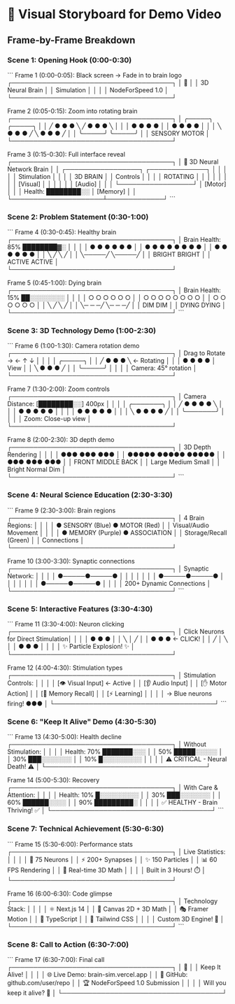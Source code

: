 # 🎨 Visual Storyboard for Demo Video

## Frame-by-Frame Breakdown

### **Scene 1: Opening Hook (0:00-0:30)**
\`\`\`
Frame 1 (0:00-0:05): Black screen → Fade in to brain logo
┌─────────────────────────────────────┐
│                🧠                   │
│        3D Neural Brain              │
│         Simulation                  │
│                                     │
│      NodeForSpeed 1.0               │
└─────────────────────────────────────┘

Frame 2 (0:05-0:15): Zoom into rotating brain
┌─────────────────────────────────────┐
│    ╭─────╮     ╭─────╮              │
│   ╱ ● ● ● ╲   ╱ ● ● ● ╲             │
│  │ ● ● ● ● │ │ ● ● ● ● │            │
│   ╲ ● ● ● ╱   ╲ ● ● ● ╱             │
│    ╰─────╯     ╰─────╯              │
│   SENSORY      MOTOR                │
└─────────────────────────────────────┘

Frame 3 (0:15-0:30): Full interface reveal
┌─────────────────────────────────────┐
│ 🧠 3D Neural Network Brain          │
│ ┌─────────────────┐ ┌─────────────┐ │
│ │                 │ │ Stimulation │ │
│ │   3D BRAIN      │ │ Controls    │ │
│ │   ROTATING      │ │             │ │
│ │                 │ │ [Visual]    │ │
│ │                 │ │ [Audio]     │ │
│ └─────────────────┘ │ [Motor]     │ │
│ Health: ████████░░  │ [Memory]    │ │
└─────────────────────┴─────────────┘
\`\`\`

### **Scene 2: Problem Statement (0:30-1:00)**
\`\`\`
Frame 4 (0:30-0:45): Healthy brain
┌─────────────────────────────────────┐
│ Brain Health: 85% ████████▓░        │
│                                     │
│    ● ● ●     ● ● ●                  │
│   ● ● ● ●   ● ● ● ●                 │
│    ● ● ●     ● ● ●                  │
│   ╲       ╱ ╲       ╱               │
│    ╲─────╱   ╲─────╱                │
│   BRIGHT     BRIGHT                 │
│   ACTIVE     ACTIVE                 │
└─────────────────────────────────────┘

Frame 5 (0:45-1:00): Dying brain
┌─────────────────────────────────────┐
│ Brain Health: 15% ██░░░░░░░░         │
│                                     │
│    ○ ○ ○     ○ ○ ○                  │
│   ○ ○ ○ ○   ○ ○ ○ ○                 │
│    ○ ○ ○     ○ ○ ○                  │
│   ╲       ╱ ╲       ╱               │
│    ╲─ ─ ─╱   ╲─ ─ ─╱                │
│    DIM       DIM                    │
│   DYING      DYING                  │
└─────────────────────────────────────┘
\`\`\`

### **Scene 3: 3D Technology Demo (1:00-2:30)**
\`\`\`
Frame 6 (1:00-1:30): Camera rotation demo
┌─────────────────────────────────────┐
│ Drag to Rotate → ← ↑ ↓              │
│                                     │
│      ╭─────╮                        │
│     ╱ ● ● ● ╲    ← Rotating         │
│    │ ● ● ● ● │     View             │
│     ╲ ● ● ● ╱                       │
│      ╰─────╯                        │
│                                     │
│ Camera: 45° rotation                │
└─────────────────────────────────────┘

Frame 7 (1:30-2:00): Zoom controls
┌─────────────────────────────────────┐
│ Camera Distance: [████████░░] 400px │
│                                     │
│        ╭───────╮                    │
│       ╱ ● ● ● ● ╲                   │
│      │ ● ● ● ● ● │                  │
│      │ ● ● ● ● ● │                  │
│       ╲ ● ● ● ● ╱                   │
│        ╰───────╯                    │
│                                     │
│ Zoom: Close-up view                 │
└─────────────────────────────────────┘

Frame 8 (2:00-2:30): 3D depth demo
┌─────────────────────────────────────┐
│ 3D Depth Rendering                  │
│                                     │
│   ●●●     ●●●     ●●●               │
│  ●●●●●   ●●●●●   ●●●●●              │
│   ●●●     ●●●     ●●●               │
│  FRONT   MIDDLE   BACK              │
│  Large   Medium   Small             │
│ Bright   Normal    Dim              │
└─────────────────────────────────────┘
\`\`\`

### **Scene 4: Neural Science Education (2:30-3:30)**
\`\`\`
Frame 9 (2:30-3:00): Brain regions
┌─────────────────────────────────────┐
│ 4 Brain Regions:                    │
│                                     │
│ ● SENSORY (Blue)   ● MOTOR (Red)    │
│   Visual/Audio       Movement       │
│                                     │
│ ● MEMORY (Purple)  ● ASSOCIATION    │
│   Storage/Recall     (Green)        │
│                      Connections    │
└─────────────────────────────────────┘

Frame 10 (3:00-3:30): Synaptic connections
┌─────────────────────────────────────┐
│ Synaptic Network:                   │
│                                     │
│   ●─────●─────●                     │
│   │     │     │                     │
│   ●─────●─────●                     │
│   │     │     │                     │
│   ●─────●─────●                     │
│                                     │
│ 200+ Dynamic Connections            │
└─────────────────────────────────────┘
\`\`\`

### **Scene 5: Interactive Features (3:30-4:30)**
\`\`\`
Frame 11 (3:30-4:00): Neuron clicking
┌─────────────────────────────────────┐
│ Click Neurons for Direct Stimulation│
│                                     │
│   ●     ●     ●                     │
│     ╲   │   ╱                       │
│       ● ● ●  ← CLICK!               │
│     ╱   │   ╲                       │
│   ●     ●     ●                     │
│                                     │
│ ✨ Particle Explosion! ✨           │
└─────────────────────────────────────┘

Frame 12 (4:00-4:30): Stimulation types
┌─────────────────────────────────────┐
│ Stimulation Controls:               │
│                                     │
│ [👁️ Visual Input]  ← Active         │
│ [👂 Audio Input]                    │
│ [✋ Motor Action]                    │
│ [🧠 Memory Recall]                  │
│ [⚡ Learning]                       │
│                                     │
│ → Blue neurons firing! ●●●          │
└─────────────────────────────────────┘
\`\`\`

### **Scene 6: "Keep It Alive" Demo (4:30-5:30)**
\`\`\`
Frame 13 (4:30-5:00): Health decline
┌─────────────────────────────────────┐
│ Without Stimulation:                │
│                                     │
│ Health: 70% ███████░░░              │
│         50% █████░░░░░              │
│         30% ███░░░░░░░              │
│         10% █░░░░░░░░░              │
│                                     │
│ ⚠️ CRITICAL - Neural Death! ⚠️      │
└─────────────────────────────────────┘

Frame 14 (5:00-5:30): Recovery
┌─────────────────────────────────────┐
│ With Care & Attention:              │
│                                     │
│ Health: 10% █░░░░░░░░░              │
│         30% ███░░░░░░░              │
│         60% ██████░░░░              │
│         90% █████████░              │
│                                     │
│ ✅ HEALTHY - Brain Thriving! ✅     │
└─────────────────────────────────────┘
\`\`\`

### **Scene 7: Technical Achievement (5:30-6:30)**
\`\`\`
Frame 15 (5:30-6:00): Performance stats
┌─────────────────────────────────────┐
│ Live Statistics:                    │
│                                     │
│ 🧠 75 Neurons                       │
│ ⚡ 200+ Synapses                    │
│ ✨ 150 Particles                    │
│ 📊 60 FPS Rendering                 │
│ 🎯 Real-time 3D Math               │
│                                     │
│ Built in 3 Hours! ⏱️               │
└─────────────────────────────────────┘

Frame 16 (6:00-6:30): Code glimpse
┌─────────────────────────────────────┐
│ Technology Stack:                   │
│                                     │
│ ⚛️  Next.js 14                      │
│ 🎨 Canvas 2D + 3D Math             │
│ 🎭 Framer Motion                   │
│ 🎯 TypeScript                      │
│ 💨 Tailwind CSS                    │
│                                     │
│ Custom 3D Engine! 🚀               │
└─────────────────────────────────────┘
\`\`\`

### **Scene 8: Call to Action (6:30-7:00)**
\`\`\`
Frame 17 (6:30-7:00): Final call
┌─────────────────────────────────────┐
│           🧠                        │
│    Keep It Alive!                   │
│                                     │
│ 🌐 Live Demo: brain-sim.vercel.app  │
│ 📱 GitHub: github.com/user/repo     │
│ 🏆 NodeForSpeed 1.0 Submission      │
│                                     │
│    Will you keep it alive? 💫       │
└─────────────────────────────────────┘
